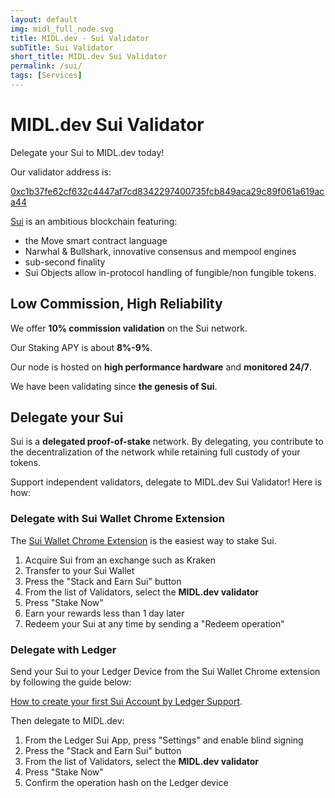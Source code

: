 ```yaml
---
layout: default
img: midl_full_node.svg
title: MIDL.dev - Sui Validator
subTitle: Sui Validator
short_title: MIDL.dev Sui Validator
permalink: /sui/
tags: [Services]
---
```


# MIDL.dev Sui Validator

Delegate your Sui to MIDL.dev today!

Our validator address is:

[0xc1b37fe62cf632c4447af7cd8342297400735fcb849aca29c89f061a619aca44](https://explorer.sui.io/validator/0xc1b37fe62cf632c4447af7cd8342297400735fcb849aca29c89f061a619aca44?network=mainnet)

[Sui](https://sui.io/) is an ambitious blockchain featuring:

* the Move smart contract language
* Narwhal & Bullshark, innovative consensus and mempool engines
* sub-second finality
* Sui Objects allow in-protocol handling of fungible/non fungible tokens.

## Low Commission, High Reliability

We offer **10% commission validation** on the Sui network.

Our Staking APY is about **8%-9%**.

Our node is hosted on **high performance hardware** and **monitored 24/7**.

We have been validating since **the genesis of Sui**.

## Delegate your Sui

Sui is a **delegated proof-of-stake** network. By delegating, you contribute to the decentralization of the network while retaining full custody of your tokens.

Support independent validators, delegate to MIDL.dev Sui Validator! Here is how:

### Delegate with Sui Wallet Chrome Extension

The [Sui Wallet Chrome Extension](https://chrome.google.com/webstore/detail/sui-wallet/opcgpfmipidbgpenhmajoajpbobppdil) is the easiest way to stake Sui.

1. Acquire Sui from an exchange such as Kraken
1. Transfer to your Sui Wallet
1. Press the "Stack and Earn Sui" button
1. From the list of Validators, select the **MIDL.dev validator**
1. Press "Stake Now"
1. Earn your rewards less than 1 day later
1. Redeem your Sui at any time by sending a "Redeem operation"


### Delegate with Ledger

Send your Sui to your Ledger Device from the Sui Wallet Chrome extension by following the guide below:

[How to create your first Sui Account by Ledger Support](https://support.ledger.com/hc/en-us/articles/10136570195101-SUI-?support=true).

Then delegate to MIDL.dev:

1. From the Ledger Sui App, press "Settings" and enable blind signing
1. Press the "Stack and Earn Sui" button
1. From the list of Validators, select the **MIDL.dev validator**
1. Press "Stake Now"
1. Confirm the operation hash on the Ledger device

